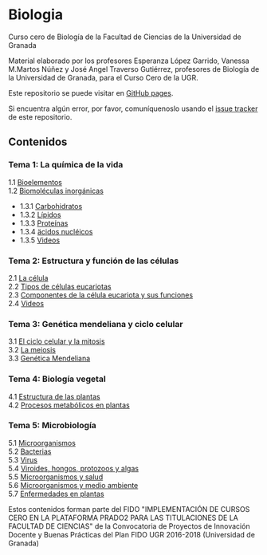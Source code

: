 # Biologia
Curso cero de Biología de la Facultad de Ciencias de la Universidad de Granada

Material elaborado por los profesores Esperanza López Garrido, Vanessa M.Martos Núñez y José Angel Traverso Gutiérrez, profesores de Biología de la Universidad de Granada, para el Curso Cero de la UGR.

Este repositorio se puede visitar en [GitHub pages](https://cursos-0-fc-ugr.github.io/Biologia).

Si encuentra algún error, por favor, comuníquenoslo usando el [issue tracker](https://github.com/cursos-0-fc-ugr/Biologia/issues) de este repositorio.

## Contenidos

### Tema 1: La química de la vida
1.1 [Bioelementos](Tema1/bloqueI_parte1.html)  
1.2 [Biomoléculas inorgánicas](Tema1/bloqueI_parte2.html)  
  * 1.3.1 [Carbohidratos](Tema1/bloqueI_parte3-1.html)  
  * 1.3.2 [Lípidos](Tema1/bloqueI_parte3-2.html)  
  * 1.3.3 [Proteínas](Tema1/bloqueI_parte3-3.html)  
  * 1.3.4 [äcidos nucléicos](Tema1/bloqueI_parte3-4.html)  
  * 1.3.5 [Videos](Tema1/bloqueI_parte3-5.html)  
  
### Tema 2: Estructura y función de las células
2.1 [La célula](Tema2/bloqueII_parte1.html)  
2.2 [Tipos de células eucariotas](Tema2/bloqueII_parte2.html)  
2.3 [Componentes de la célula eucariota y sus funciones](Tema2/bloqueII_parte3.html)  
2.4 [Videos](Tema2/bloqueII_parte4.html)  

### Tema 3: Genética mendeliana y ciclo celular
3.1 [El ciclo celular y la mitosis](Tema3/bloqueI_parte1.html)  
3.2 [La meiosis](Tema3/bloqueI_parte2.html)  
3.3 [Genética Mendeliana](Tema3/genetica-mendeliana.html)  

### Tema 4: Biología vegetal
4.1 [Estructura de las plantas](Tema4/bloqueI_parte1.html)  
4.2 [Procesos metabólicos en plantas](Tema4/bloqueI_parte2.html)  

### Tema 5: Microbiología
5.1 [Microorganismos](Tema5/bloqueII_parte1.html)  
5.2 [Bacterias](Tema5/bloqueII_parte2.html)  
5.3 [Virus](Tema5/bloqueII_parte3.html)  
5.4 [Viroides, hongos, protozoos y algas](Tema5/bloqueII_parte4.html)  
5.5 [Microorganismos y salud](Tema5/bloqueII_parte5.html)  
5.6 [Microorganismos y medio ambiente](Tema5/bloqueII_parte6.html)  
5.7 [Enfermedades en plantas](Tema5/bloqueII_parte7.html)  

Estos contenidos forman parte del FIDO "IMPLEMENTACIÓN DE CURSOS CERO EN LA PLATAFORMA PRADO2 PARA LAS TITULACIONES DE LA FACULTAD DE CIENCIAS" de la Convocatoria de Proyectos de Innovación Docente y Buenas Prácticas del Plan FIDO UGR 2016-2018 (Universidad de Granada)
